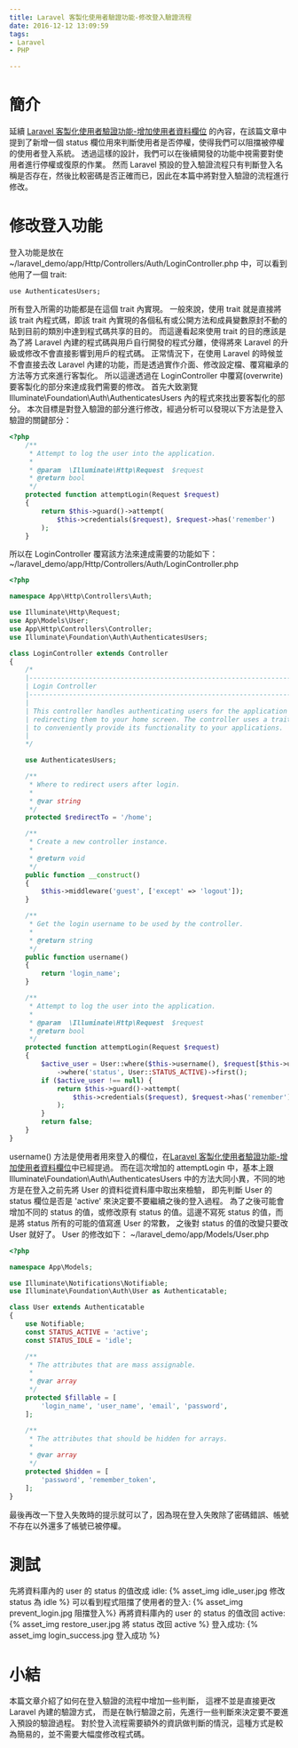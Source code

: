```yaml
---
title: Laravel 客製化使用者驗證功能-修改登入驗證流程
date: 2016-12-12 13:09:59
tags: 
- Laravel
- PHP

---
```

# 簡介
延續 [Laravel 客製化使用者驗證功能-增加使用者資料欄位][1] 的內容，在該篇文章中提到了新增一個 status 欄位用來判斷使用者是否停權，使得我們可以阻擋被停權的使用者登入系統。
透過這樣的設計，我們可以在後續開發的功能中視需要對使用者進行停權或復原的作業。
然而 Laravel 預設的登入驗證流程只有判斷登入名稱是否存在，然後比較密碼是否正確而已，因此在本篇中將對登入驗證的流程進行修改。

[1]: /2016/12/07/laravel-auth-custum1.md
<!-- more -->
# 修改登入功能
登入功能是放在 ~/laravel_demo/app/Http/Controllers/Auth/LoginController.php 中，可以看到他用了一個 trait:
```
use AuthenticatesUsers;
```
所有登入所需的功能都是在這個 trait 內實現。
一般來說，使用 trait 就是直接將該 trait 內程式碼，即該 trait 內實現的各個私有或公開方法和成員變數原封不動的貼到目前的類別中達到程式碼共享的目的。
而這邊看起來使用 trait 的目的應該是為了將 Laravel 內建的程式碼與用戶自行開發的程式分離，使得將來 Laravel 的升級或修改不會直接影響到用戶的程式碼。
正常情況下，在使用 Laravel 的時候並不會直接去改 Laravel 內建的功能，而是透過實作介面、修改設定檔、覆寫繼承的方法等方式來進行客製化。
所以這邊透過在 LoginController 中覆寫(overwrite)要客製化的部分來達成我們需要的修改。
首先大致瀏覽 Illuminate\Foundation\Auth\AuthenticatesUsers 內的程式來找出要客製化的部分。
本次目標是對登入驗證的部分進行修改，經過分析可以發現以下方法是登入驗證的關鍵部分：
```PHP
<?php
    /**
     * Attempt to log the user into the application.
     *
     * @param  \Illuminate\Http\Request  $request
     * @return bool
     */
    protected function attemptLogin(Request $request)
    {
        return $this->guard()->attempt(
            $this->credentials($request), $request->has('remember')
        );
    }
```
所以在 LoginController 覆寫該方法來達成需要的功能如下：
~/laravel_demo/app/Http/Controllers/Auth/LoginController.php
```PHP
<?php

namespace App\Http\Controllers\Auth;

use Illuminate\Http\Request;
use App\Models\User;
use App\Http\Controllers\Controller;
use Illuminate\Foundation\Auth\AuthenticatesUsers;

class LoginController extends Controller
{
    /*
    |--------------------------------------------------------------------------
    | Login Controller
    |--------------------------------------------------------------------------
    |
    | This controller handles authenticating users for the application and
    | redirecting them to your home screen. The controller uses a trait
    | to conveniently provide its functionality to your applications.
    |
    */

    use AuthenticatesUsers;

    /**
     * Where to redirect users after login.
     *
     * @var string
     */
    protected $redirectTo = '/home';

    /**
     * Create a new controller instance.
     *
     * @return void
     */
    public function __construct()
    {
        $this->middleware('guest', ['except' => 'logout']);
    }

    /**
     * Get the login username to be used by the controller.
     *
     * @return string
     */
    public function username()
    {
        return 'login_name';
    }

    /**
     * Attempt to log the user into the application.
     *
     * @param  \Illuminate\Http\Request  $request
     * @return bool
     */
    protected function attemptLogin(Request $request)
    {
        $active_user = User::where($this->username(), $request[$this->username()])
            ->where('status', User::STATUS_ACTIVE)->first();
        if ($active_user !== null) {
            return $this->guard()->attempt(
                $this->credentials($request), $request->has('remember')
            );
        }
        return false;
    }
}

```
username() 方法是使用者用來登入的欄位，在[Laravel 客製化使用者驗證功能-增加使用者資料欄位][1]中已經提過。
而在這次增加的 attemptLogin 中，基本上跟 Illuminate\Foundation\Auth\AuthenticatesUsers 中的方法大同小異，不同的地方是在登入之前先將 User 的資料從資料庫中取出來檢驗，
即先判斷 User 的 status 欄位是否是 'active' 來決定要不要繼續之後的登入過程。
為了之後可能會增加不同的 status 的值，或修改原有 status 的值。這邊不寫死 status 的值，而是將 status 所有的可能的值寫進 User 的常數，
之後對 status 的值的改變只要改 User 就好了。
User 的修改如下：
~/laravel_demo/app/Models/User.php
```PHP
<?php

namespace App\Models;

use Illuminate\Notifications\Notifiable;
use Illuminate\Foundation\Auth\User as Authenticatable;

class User extends Authenticatable
{
    use Notifiable;
    const STATUS_ACTIVE = 'active';
    const STATUS_IDLE = 'idle';

    /**
     * The attributes that are mass assignable.
     *
     * @var array
     */
    protected $fillable = [
        'login_name', 'user_name', 'email', 'password',
    ];

    /**
     * The attributes that should be hidden for arrays.
     *
     * @var array
     */
    protected $hidden = [
        'password', 'remember_token',
    ];
}

```
最後再改一下登入失敗時的提示就可以了，因為現在登入失敗除了密碼錯誤、帳號不存在以外還多了帳號已被停權。
# 測試
先將資料庫內的 user 的 status 的值改成 idle:
{% asset_img idle_user.jpg 修改 status 為 idle %}
可以看到程式阻擋了使用者的登入:
{% asset_img prevent_login.jpg 阻擋登入%}
再將資料庫內的 user 的 status 的值改回 active:
{% asset_img restore_user.jpg 將 status 改回 active %}
登入成功:
{% asset_img login_success.jpg 登入成功 %}
# 小結
本篇文章介紹了如何在登入驗證的流程中增加一些判斷，
這裡不並是直接更改 Laravel 內建的驗證方式，
而是在執行驗證之前，先進行一些判斷來決定要不要進入預設的驗證過程。
對於登入流程需要額外的資訊做判斷的情況，這種方式是較為簡易的，並不需要大幅度修改程式碼。
